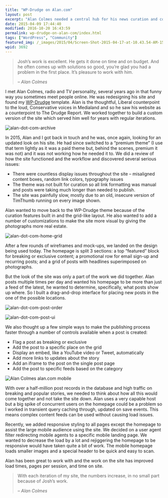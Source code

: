 ```yaml
---
title: "WP-Drudge on Alan.com"
layout: post
excerpt: "Alan Colmes needed a central hub for his news curation and community surrounding his radio show and books. We've been iterating on this site for a few years and finally settled on a very customized version of the WP-Drudge theme I created. "
date: 2015-04-09 17:44:40
modified: 2016-10-20 16:43:59
permalink: wp-drudge-on-alan-com/index.html
tags: ["WordPress", "Community"]
featured_img: /_images/2015/04/Screen-Shot-2015-04-17-at-10.43.54-AM-150x150.png
wpid: 3692
---
```



> Josh’s work is excellent. He gets it done on time and on budget. And he often comes up with solutions so good, you’re glad you had a problem in the first place. It’s pleasure to work with him.
>
> *– Alan Colmes*

I met Alan Colmes, radio and TV personality, several years ago in that funny way you sometimes meet people online. He was redesigning his site and found my [WP-Drudge](http://wpdrudge.com) template. Alan is the thoughtful, Liberal counterpoint to the loud, Conservative voices in Medialand and so he saw his website as a counterpoint to The Drudge Report. We worked together to build a custom version of the site which served him well for years with regular iterations.

![alan-dot-com-archive](/_images/2015/04/alan-dot-com-archive.png)

In 2015, Alan and I got back in touch and he was, once again, looking for an updated look on his site. He had since switched to a “premium theme” (I use that term lightly as it was a paid theme but, behind the scenes, premium it was not) and it was not working how he needed it to. We did a review of how the site functioned and the workflow and discovered several serious issues:

- There were countless display issues throughout the site – misaligned content boxes, random link colors, typography issues
- The theme was not built for curation so all link formatting was manual and posts were taking much longer than needed to publish.
- The site was painfully slow, mostly due to an old, insecure version of TimThumb running on every image shown.

Alan wanted to move back to the WP-Drudge theme because of the curation features built in and the grid-like layout. He also wanted to add a number of customizations to make the site more visual by giving the photographs more real estate.

![alan-dot-com-home-grid](/_images/2015/04/alan-dot-com-home-grid.png)

After a few rounds of wireframes and mock-ups, we landed on the design being used today. The homepage is split 3 sections: a top “featured” block for breaking or exclusive content; a promotional row for email sign-up and recurring posts; and a grid of posts with headlines superimposed on photographs.

But the look of the site was only a part of the work we did together. Alan posts multiple times per day and wanted his homepage to be more than just a feed of the latest, he wanted to determine, specifically, what posts show up where. So I built a drag-and-drop interface for placing new posts in the one of the possible locations.

![alan-dot-com-post-order](/_images/2015/04/alan-dot-com-post-order.png)

![alan-dot-com-post-ui](/_images/2015/04/alan-dot-com-post-ui.png)

We also thought up a few simple ways to make the publishing process faster through a number of controls available when a post is created:

- Flag a post as breaking or exclusive
- Add the post to a specific place on the grid
- Display an embed, like a YouTube video or Tweet, automatically
- Add more links to updates about the story
- Add an iframe to the post on the single post page
- Add the post to specific feeds based on the category

![Alan Colmes alan.com mobile](/_images/2015/04/Screenshot-2016-03-30-11.00.36.png)

With over a half-million post records in the database and high traffic on breaking and popular stories, we needed to think about how all this would come together and not take the site down. Alan uses a very capable host but a big spike of concurrent users on the homepage could be a problem so I worked in transient query caching through, updated on save events. This means complex content feeds can be used without causing load issues.

Recently, we added responsive styling to all pages except the homepage to assist the large mobile audience using the site. We decided on a user agent filter redirecting mobile agents to a specific mobile landing page. We wanted to decrease the load by a lot and rejiggering the homepage to be responsive would have taken quite a bit of work. The mobile homepage loads smaller images and a special header to be quick and easy to scan.

Alan has been great to work with and the work on the site has improved load times, pages per session, and time on site.

> With each iteration of my site, the numbers increase, in no small part because of Josh’s work.
>
> *– Alan Colmes*
